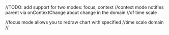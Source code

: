 //TODO: add support for two modes: focus, context
//context mode notifies parent via onContextChange about change in the domain
//of time scale

//focus mode allows you to redraw chart with specified
//time scale domain 
//
